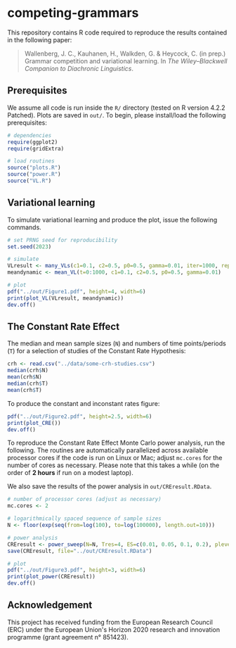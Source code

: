 # competing-grammars

This repository contains R code required to reproduce the results contained in the following paper:

> Wallenberg, J. C., Kauhanen, H., Walkden, G. & Heycock, C. (in prep.) Grammar competition and variational learning. In *The Wiley–Blackwell Companion to Diachronic Linguistics*.


## Prerequisites

We assume all code is run inside the `R/` directory (tested on R version 4.2.2 Patched). Plots are saved in `out/`. To begin, please install/load the following prerequisites:

```r
# dependencies
require(ggplot2)
require(gridExtra)

# load routines
source("plots.R")
source("power.R")
source("VL.R")
```

## Variational learning

To simulate variational learning and produce the plot, issue the following commands.

```r
# set PRNG seed for reproducibility
set.seed(2023)

# simulate
VLresult <- many_VLs(c1=0.1, c2=0.5, p0=0.5, gamma=0.01, iter=1000, reps=5)
meandynamic <- mean_VL(t=0:1000, c1=0.1, c2=0.5, p0=0.5, gamma=0.01)

# plot
pdf("../out/Figure1.pdf", height=4, width=6)
print(plot_VL(VLresult, meandynamic))
dev.off()
```


## The Constant Rate Effect

The median and mean sample sizes (`N`) and numbers of time points/periods (`T`) for a selection of studies of the Constant Rate Hypothesis:

```r
crh <- read.csv("../data/some-crh-studies.csv")
median(crh$N)
mean(crh$N)
median(crh$T)
mean(crh$T)
```

To produce the constant and inconstant rates figure:

```r
pdf("../out/Figure2.pdf", height=2.5, width=6)
print(plot_CRE())
dev.off()
```

To reproduce the Constant Rate Effect Monte Carlo power analysis, run the following. The routines are automatically parallelized across available processor cores if the code is run on Linux or Mac; adjust `mc.cores` for the number of cores as necessary. Please note that this takes a while (on the order of **2 hours** if run on a modest laptop).

We also save the results of the power analysis in `out/CREresult.RData`.

```r
# number of processor cores (adjust as necessary)
mc.cores <- 2

# logarithmically spaced sequence of sample sizes
N <- floor(exp(seq(from=log(100), to=log(100000), length.out=10)))

# power analysis
CREresult <- power_sweep(N=N, Tres=4, ES=c(0.01, 0.05, 0.1, 0.2), plevel=0.05, reps=100, mc.cores=mc.cores)
save(CREresult, file="../out/CREresult.RData")

# plot
pdf("../out/Figure3.pdf", height=3, width=6)
print(plot_power(CREresult))
dev.off()
```


## Acknowledgement

This project has received funding from the European Research Council (ERC) under the European Union's Horizon 2020 research and innovation programme (grant agreement n° 851423).
